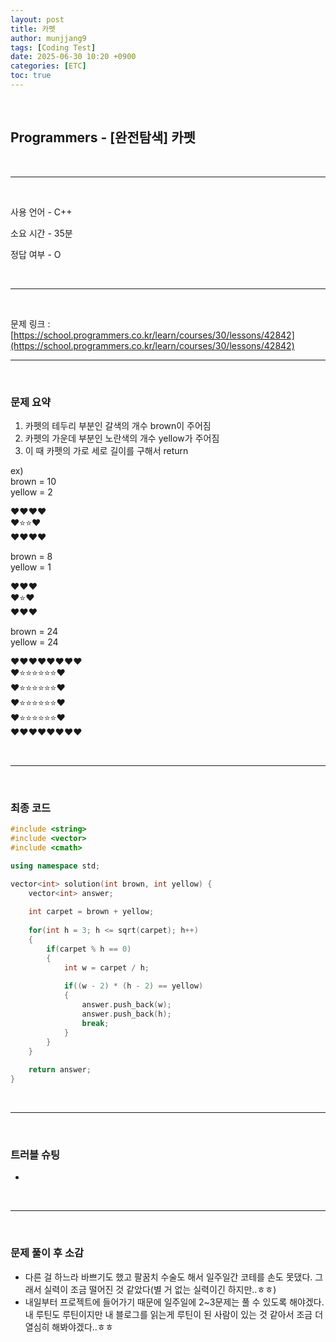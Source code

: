 ```yaml
---
layout: post
title: 카펫
author: munjjang9
tags: [Coding Test]
date: 2025-06-30 10:20 +0900
categories: [ETC]
toc: true
---
```


<br>

## Programmers - [완전탐색] 카펫

<br>

---

<br>

사용 언어 - C++

소요 시간 - 35분

정답 여부 - O

<br>

---

<br>

문제 링크 : [https://school.programmers.co.kr/learn/courses/30/lessons/42842](https://school.programmers.co.kr/learn/courses/30/lessons/42842)
<br>

---

<br>

### 문제 요약

1. 카펫의 테두리 부분인 갈색의 개수 brown이 주어짐
2. 카펫의 가운데 부분인 노란색의 개수 yellow가 주어짐
3. 이 때 카펫의 가로 세로 길이를 구해서 return

ex)<br>
brown = 10<br>
yellow = 2<br>

❤️❤️❤️❤️<br>
❤️⭐⭐❤️<br>
❤️❤️❤️❤️

brown = 8<br>
yellow = 1<br>

❤️❤️❤️<br>
❤️⭐❤️<br>
❤️❤️❤️

brown = 24<br>
yellow = 24<br>

❤️❤️❤️❤️❤️❤️❤️❤️<br>
❤️⭐⭐⭐⭐⭐⭐❤️<br>
❤️⭐⭐⭐⭐⭐⭐❤️<br>
❤️⭐⭐⭐⭐⭐⭐❤️<br>
❤️⭐⭐⭐⭐⭐⭐❤️<br>
❤️❤️❤️❤️❤️❤️❤️❤️

<br>

---

<br>

### 최종 코드

```cpp
#include <string>
#include <vector>
#include <cmath>

using namespace std;

vector<int> solution(int brown, int yellow) {
    vector<int> answer;
    
    int carpet = brown + yellow;
    
    for(int h = 3; h <= sqrt(carpet); h++)
    {
        if(carpet % h == 0)
        {
            int w = carpet / h;
            
            if((w - 2) * (h - 2) == yellow)
            {
                answer.push_back(w);
                answer.push_back(h);
                break;
            }
        }
    }
    
    return answer;
}
```

<br>

---

<br>

### 트러블 슈팅
- 

<br>

---

<br>

### 문제 풀이 후 소감
- 다른 걸 하느라 바쁘기도 했고 팔꿈치 수술도 해서 일주일간 코테를 손도 못댔다. 그래서 실력이 조금 떨어진 것 같았다(별 거 없는 실력이긴 하지만..ㅎㅎ)
- 내일부터 프로젝트에 들어가기 때문에 일주일에 2~3문제는 풀 수 있도록 해야겠다. 내 루틴도 루틴이지만 내 블로그를 읽는게 루틴이 된 사람이 있는 것 같아서 조금 더 열심히 해봐야겠다..ㅎㅎ
